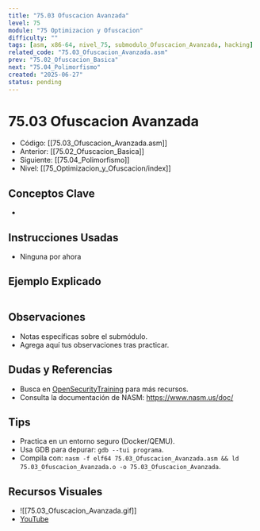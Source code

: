 ```yaml
---
title: "75.03 Ofuscacion Avanzada"
level: 75
module: "75 Optimizacion y Ofuscacion"
difficulty: ""
tags: [asm, x86-64, nivel_75, submodulo_Ofuscacion_Avanzada, hacking]
related_code: "75.03_Ofuscacion_Avanzada.asm"
prev: "75.02_Ofuscacion_Basica"
next: "75.04_Polimorfismo"
created: "2025-06-27"
status: pending
---
```


# 75.03 Ofuscacion Avanzada

- Código: [[75.03_Ofuscacion_Avanzada.asm]]  
- Anterior: [[75.02_Ofuscacion_Basica]]  
- Siguiente: [[75.04_Polimorfismo]]  
- Nivel: [[75_Optimizacion_y_Ofuscacion/index]]  

## Conceptos Clave
- 

## Instrucciones Usadas
- Ninguna por ahora

## Ejemplo Explicado
```asm

```

## Observaciones
- Notas específicas sobre el submódulo.
- Agrega aquí tus observaciones tras practicar.

## Dudas y Referencias
- Busca en [OpenSecurityTraining](https://opensecuritytraining.info/) para más recursos.
- Consulta la documentación de NASM: https://www.nasm.us/doc/

## Tips
- Practica en un entorno seguro (Docker/QEMU).
- Usa GDB para depurar: `gdb --tui programa`.
- Compila con: `nasm -f elf64 75.03_Ofuscacion_Avanzada.asm && ld 75.03_Ofuscacion_Avanzada.o -o 75.03_Ofuscacion_Avanzada`.

## Recursos Visuales
- ![[75.03_Ofuscacion_Avanzada.gif]]  
- [YouTube](https://youtube.com/placeholder)
